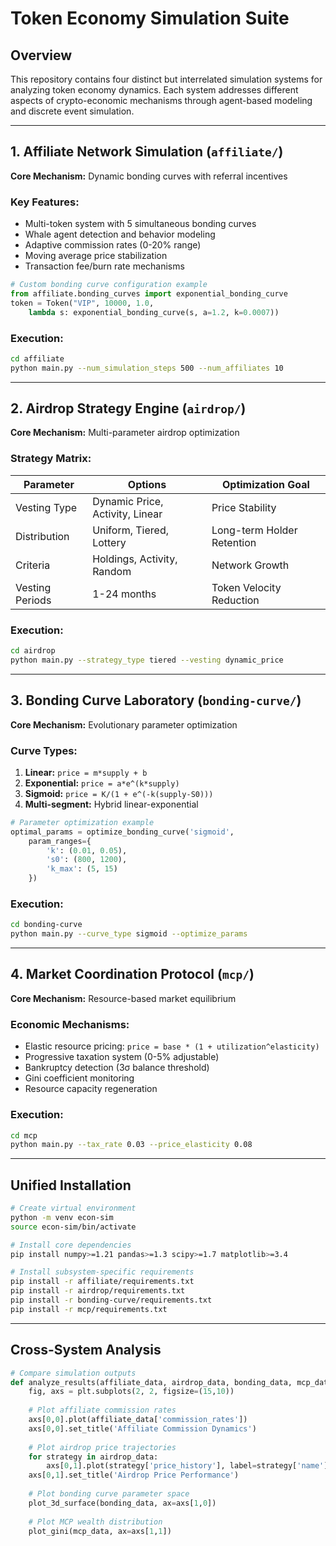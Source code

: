 # Token Economy Simulation Suite

## Overview
This repository contains four distinct but interrelated simulation systems for analyzing token economy dynamics. Each system addresses different aspects of crypto-economic mechanisms through agent-based modeling and discrete event simulation.

---

## 1. Affiliate Network Simulation (`affiliate/`)
**Core Mechanism:** Dynamic bonding curves with referral incentives

### Key Features:
- Multi-token system with 5 simultaneous bonding curves
- Whale agent detection and behavior modeling
- Adaptive commission rates (0-20% range)
- Moving average price stabilization
- Transaction fee/burn rate mechanisms

```python
# Custom bonding curve configuration example
from affiliate.bonding_curves import exponential_bonding_curve
token = Token("VIP", 10000, 1.0, 
    lambda s: exponential_bonding_curve(s, a=1.2, k=0.0007))
```

### Execution:
```bash
cd affiliate
python main.py --num_simulation_steps 500 --num_affiliates 10
```

---

## 2. Airdrop Strategy Engine (`airdrop/`)
**Core Mechanism:** Multi-parameter airdrop optimization

### Strategy Matrix:
| Parameter        | Options                              | Optimization Goal          |
|-------------------|--------------------------------------|----------------------------|
| Vesting Type      | Dynamic Price, Activity, Linear      | Price Stability            |
| Distribution      | Uniform, Tiered, Lottery             | Long-term Holder Retention |
| Criteria          | Holdings, Activity, Random           | Network Growth             |
| Vesting Periods   | 1-24 months                          | Token Velocity Reduction   |


### Execution:
```bash
cd airdrop
python main.py --strategy_type tiered --vesting dynamic_price
```

---

## 3. Bonding Curve Laboratory (`bonding-curve/`)
**Core Mechanism:** Evolutionary parameter optimization

### Curve Types:
1. **Linear:** `price = m*supply + b`
2. **Exponential:** `price = a*e^(k*supply)`
3. **Sigmoid:** `price = K/(1 + e^(-k(supply-S0)))`
4. **Multi-segment:** Hybrid linear-exponential

```python
# Parameter optimization example
optimal_params = optimize_bonding_curve('sigmoid', 
    param_ranges={
        'k': (0.01, 0.05),
        's0': (800, 1200),
        'k_max': (5, 15)
    })
```

### Execution:
```bash
cd bonding-curve
python main.py --curve_type sigmoid --optimize_params
```

---

## 4. Market Coordination Protocol (`mcp/`)
**Core Mechanism:** Resource-based market equilibrium

### Economic Mechanisms:
- Elastic resource pricing: `price = base * (1 + utilization^elasticity)`
- Progressive taxation system (0-5% adjustable)
- Bankruptcy detection (3σ balance threshold)
- Gini coefficient monitoring
- Resource capacity regeneration


### Execution:
```bash
cd mcp
python main.py --tax_rate 0.03 --price_elasticity 0.08
```

---

## Unified Installation
```bash
# Create virtual environment
python -m venv econ-sim
source econ-sim/bin/activate

# Install core dependencies
pip install numpy>=1.21 pandas>=1.3 scipy>=1.7 matplotlib>=3.4

# Install subsystem-specific requirements
pip install -r affiliate/requirements.txt
pip install -r airdrop/requirements.txt 
pip install -r bonding-curve/requirements.txt
pip install -r mcp/requirements.txt
```

---

## Cross-System Analysis
```python
# Compare simulation outputs
def analyze_results(affiliate_data, airdrop_data, bonding_data, mcp_data):
    fig, axs = plt.subplots(2, 2, figsize=(15,10))
    
    # Plot affiliate commission rates
    axs[0,0].plot(affiliate_data['commission_rates'])
    axs[0,0].set_title('Affiliate Commission Dynamics')
    
    # Plot airdrop price trajectories
    for strategy in airdrop_data:
        axs[0,1].plot(strategy['price_history'], label=strategy['name'])
    axs[0,1].set_title('Airdrop Price Performance')
    
    # Plot bonding curve parameter space
    plot_3d_surface(bonding_data, ax=axs[1,0])
    
    # Plot MCP wealth distribution
    plot_gini(mcp_data, ax=axs[1,1])
```